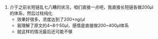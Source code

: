 1. 介于之前长短链乱七八糟的状况，咱们直接一点吧，我直接长短链各做200μl的体系，然后过柱纯化
    + 效果好很多，浓度达到了200+ng/μl
    + 我理解了原文的4~8个50μl，感情是直接做200~400μl体系
    + 就这样的情况最后还可能不够